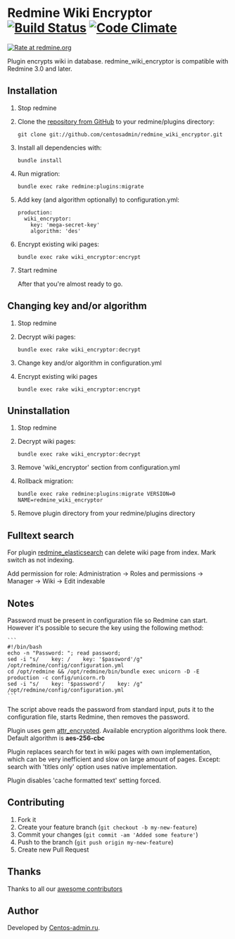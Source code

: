 # Redmine Wiki Encryptor [![Build Status](https://travis-ci.org/centosadmin/redmine_wiki_encryptor.svg?branch=master)](https://travis-ci.org/centosadmin/redmine_wiki_encryptor) [![Code Climate](https://codeclimate.com/github/centosadmin/redmine_wiki_encryptor/badges/gpa.svg)](https://codeclimate.com/github/centosadmin/redmine_wiki_encryptor)
[![Rate at redmine.org](http://img.shields.io/badge/rate%20at-redmine.org-blue.svg?style=flat)](http://www.redmine.org/plugins/redmine_wiki_encryptor)

Plugin encrypts wiki in database. redmine_wiki_encryptor is compatible with Redmine 3.0 and later.

## Installation

1. Stop redmine

2. Clone the [repository from GitHub](https://github.com/centosadmin/redmine_wiki_encryptor) to your redmine/plugins directory:

    ```
    git clone git://github.com/centosadmin/redmine_wiki_encryptor.git
    ```

3. Install all dependencies with:

    ```
    bundle install
    ```

4. Run migration:

    ```
    bundle exec rake redmine:plugins:migrate
    ```

5. Add key (and algorithm optionally) to configuration.yml:

    ```
    production:
      wiki_encryptor:
        key: 'mega-secret-key'
        algorithm: 'des'
    ```

6. Encrypt existing wiki pages:

    ```
    bundle exec rake wiki_encryptor:encrypt
    ```

7. Start redmine

    After that you're almost ready to go.

## Changing key and/or algorithm

1. Stop redmine

2. Decrypt wiki pages:

    ```
    bundle exec rake wiki_encryptor:decrypt
    ```

3. Change key and/or algorithm in configuration.yml

4. Encrypt existing wiki pages

    ```
    bundle exec rake wiki_encryptor:encrypt
    ```

## Uninstallation

1. Stop redmine

2. Decrypt wiki pages:

    ```
    bundle exec rake wiki_encryptor:decrypt
    ```

3. Remove 'wiki_encryptor' section from configuration.yml

4. Rollback migration:

    ```
    bundle exec rake redmine:plugins:migrate VERSION=0 NAME=redmine_wiki_encryptor
    ```

5. Remove plugin directory from your redmine/plugins directory

## Fulltext search

For plugin [redmine_elasticsearch](https://github.com/centosadmin/redmine_elasticsearch) can delete wiki page from index. Mark switch as not indexing.

Add permission for role: Administration -> Roles and permissions ->  Manager -> Wiki -> Edit indexable

## Notes

Password must be present in configuration file so Redmine can start. However it's possible to secure the key using the following method:

    ```
    #!/bin/bash
    echo -n "Password: "; read password;
    sed -i "s/    key: /    key: '$password'/g" /opt/redmine/config/configuration.yml
    cd /opt/redmine && /opt/redmine/bin/bundle exec unicorn -D -E production -c config/unicorn.rb
    sed -i "s/    key: '$password'/    key: /g" /opt/redmine/config/configuration.yml
    ```

The script above reads the password from standard input, puts it to the configuration file, starts Redmine, then removes the password.

Plugin uses gem [attr_encrypted](https://github.com/shuber/attr_encrypted). Available encryption algorithms look there.
Default algorithm is **aes-256-cbc**

Plugin replaces search for text in wiki pages with own implementation, which can be very inefficient and slow on large amount of pages.
Except: search with 'titles only' option uses native implementation.

Plugin disables 'cache formatted text' setting forced.

## Contributing

1. Fork it
2. Create your feature branch (`git checkout -b my-new-feature`)
3. Commit your changes (`git commit -am 'Added some feature'`)
4. Push to the branch (`git push origin my-new-feature`)
5. Create new Pull Request

## Thanks

Thanks to all our [awesome
contributors](https://github.com/centosadmin/redmine_wiki_encryptor/graphs/contributors)

## Author

Developed by [Centos-admin.ru](https://centos-admin.ru/).
